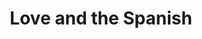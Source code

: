 ---
title: 'Love and the Spanish'
author_name: 'André François'
year: y1964
origin: United Kingdom
type: book cover
tags: [non-fiction, culture, Penguin, Helvetica, illustration, red]
ref: RS.010.0140
thumbnail_image_path: /images/RS.010.0103-love-and-the-spanish-thumbnail.jpg
image_path: /images/RS.010.0103-love-and-the-spanish.jpg
layout: artifact
---